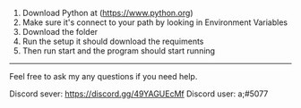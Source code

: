 1. Download Python at (https://www.python.org)
2. Make sure it's connect to your path by looking in Environment Variables 
3. Download the folder
4. Run the setup it should download the requiments
5. Then run start and the program should start running

-------------------------------------------------------------------------

Feel free to ask my any questions if you need help.

Discord sever: https://discord.gg/49YAGUEcMf
Discord user: a;#5077